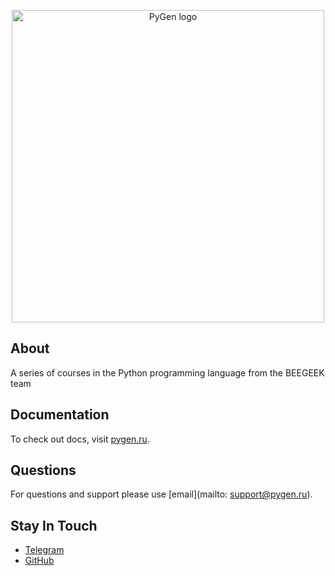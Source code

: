 <p align="center"><a href="https://pygen.ru/" target="_blank" rel="noopener noreferrer"><img width="500" src="https://static.tildacdn.com/tild3337-3861-4136-b131-376533663435/logo-pygen-22.png" alt="PyGen logo"></a></p>

## About

A series of courses in the Python programming language from the BEEGEEK team 

## Documentation

To check out docs, visit [pygen.ru](https://pygen.ru/).

## Questions

For questions and support please use [email](mailto: support@pygen.ru).

## Stay In Touch

- [Telegram](https://t.me/pygen_ru)
- [GitHub](https://github.com/python-generation)
